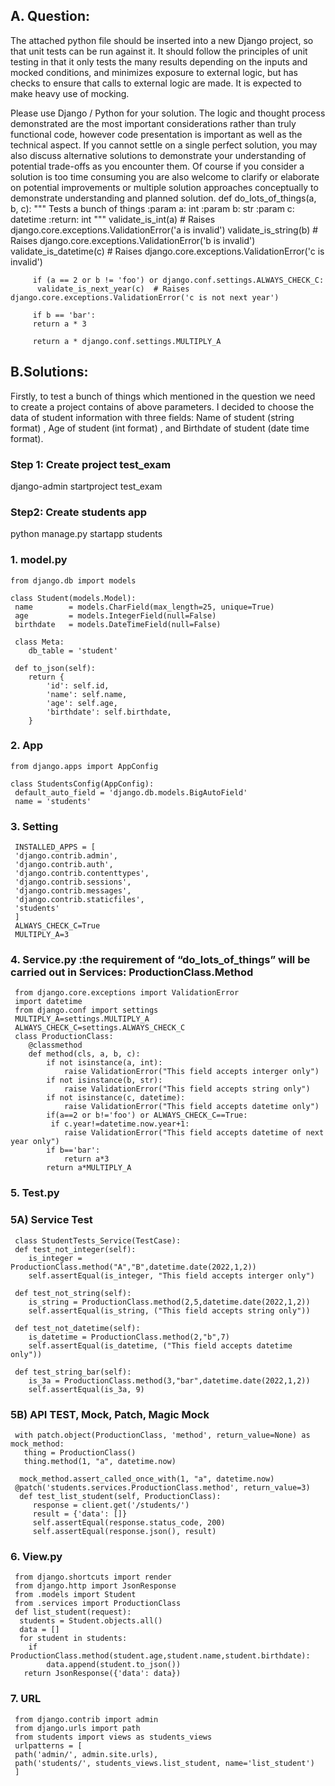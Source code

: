 ## A. Question:
The attached python file should be inserted into a new Django project, so that unit tests can be run against it. It should follow the principles of unit testing in that it only tests the many results depending on the inputs and mocked conditions, and minimizes exposure to external logic, but has checks to ensure that calls to external logic are made. It is expected to make heavy use of mocking.

Please use Django / Python for your solution. The logic and thought process demonstrated are the most important considerations rather than truly functional code, however code presentation is important as well as the technical aspect. If you cannot settle on a single perfect solution, you may also discuss alternative solutions to demonstrate your understanding of potential trade-offs as you encounter them. Of course if you consider a solution is too time consuming you are also welcome to clarify or elaborate on potential improvements or multiple solution approaches conceptually to demonstrate understanding and planned solution.
          def do_lots_of_things(a, b, c):
         """
         Tests a bunch of things
         :param a: int
         :param b: str
         :param c: datetime
         :return: int
         """
         validate_is_int(a)  # Raises django.core.exceptions.ValidationError('a is invalid')
         validate_is_string(b)  # Raises django.core.exceptions.ValidationError('b is invalid')
         validate_is_datetime(c)  # Raises django.core.exceptions.ValidationError('c is invalid')

         if (a == 2 or b != 'foo') or django.conf.settings.ALWAYS_CHECK_C:
          validate_is_next_year(c)  # Raises django.core.exceptions.ValidationError('c is not next year')

         if b == 'bar':
         return a * 3

         return a * django.conf.settings.MULTIPLY_A



## B.Solutions:

Firstly, to test a bunch of things which mentioned in the question we need to create a project contains of above parameters. I decided to choose the data of student information with three fields: Name of student (string format) , Age of student (int format) , and Birthdate of student (date time format).
### Step 1: Create project test_exam
django-admin startproject test_exam
### Step2: Create students app
python manage.py startapp students
### 1.	 model.py

    from django.db import models 

    class Student(models.Model):  
     name        = models.CharField(max_length=25, unique=True) 
     age         = models.IntegerField(null=False) 
     birthdate   = models.DateTimeField(null=False) 

     class Meta:                                     
        db_table = 'student'                         

     def to_json(self):
        return {
            'id': self.id,
            'name': self.name,
            'age': self.age,
            'birthdate': self.birthdate,
        }

### 2.	App

    from django.apps import AppConfig

    class StudentsConfig(AppConfig):
     default_auto_field = 'django.db.models.BigAutoField'
     name = 'students'

### 3.	Setting 

     INSTALLED_APPS = [
     'django.contrib.admin',
     'django.contrib.auth',
     'django.contrib.contenttypes',
     'django.contrib.sessions',
     'django.contrib.messages',
     'django.contrib.staticfiles',
     'students'
     ] 
     ALWAYS_CHECK_C=True
     MULTIPLY_A=3


### 4. Service.py	:the requirement of “do_lots_of_things” will be carried out in Services: ProductionClass.Method 

     from django.core.exceptions import ValidationError
     import datetime
     from django.conf import settings
     MULTIPLY_A=settings.MULTIPLY_A
     ALWAYS_CHECK_C=settings.ALWAYS_CHECK_C
     class ProductionClass:
        @classmethod
        def method(cls, a, b, c):
            if not isinstance(a, int):
                raise ValidationError("This field accepts interger only")
            if not isinstance(b, str):
                raise ValidationError("This field accepts string only")
            if not isinstance(c, datetime):
                raise ValidationError("This field accepts datetime only")
            if(a==2 or b!='foo') or ALWAYS_CHECK_C==True:
             if c.year!=datetime.now.year+1:
                raise ValidationError("This field accepts datetime of next year only")
            if b=='bar':
                return a*3
            return a*MULTIPLY_A

### 5.	Test.py
### 5A) Service Test

     class StudentTests_Service(TestCase):
     def test_not_integer(self):
        is_integer = ProductionClass.method("A","B",datetime.date(2022,1,2))
        self.assertEqual(is_integer, "This field accepts interger only")

     def test_not_string(self):
        is_string = ProductionClass.method(2,5,datetime.date(2022,1,2))
        self.assertEqual(is_string, ("This field accepts string only"))

     def test_not_datetime(self):
        is_datetime = ProductionClass.method(2,"b",7)
        self.assertEqual(is_datetime, ("This field accepts datetime only")) 
    
     def test_string_bar(self):
        is_3a = ProductionClass.method(3,"bar",datetime.date(2022,1,2))
        self.assertEqual(is_3a, 9)

### 5B) API TEST, Mock, Patch, Magic Mock

     with patch.object(ProductionClass, 'method', return_value=None) as mock_method:
       thing = ProductionClass()
       thing.method(1, "a", datetime.now)

      mock_method.assert_called_once_with(1, "a", datetime.now)
     @patch('students.services.ProductionClass.method', return_value=3)
      def test_list_student(self, ProductionClass):
         response = client.get('/students/')
         result = {'data': []}
         self.assertEqual(response.status_code, 200)
         self.assertEqual(response.json(), result)


### 6.	View.py

     from django.shortcuts import render
     from django.http import JsonResponse
     from .models import Student
     from .services import ProductionClass
     def list_student(request):
      students = Student.objects.all()
      data = []
      for student in students:
        if ProductionClass.method(student.age,student.name,student.birthdate):
            data.append(student.to_json())
       return JsonResponse({'data': data})

### 7. URL

     from django.contrib import admin
     from django.urls import path
     from students import views as students_views
     urlpatterns = [
     path('admin/', admin.site.urls),
     path('students/', students_views.list_student, name='list_student')
     ]
